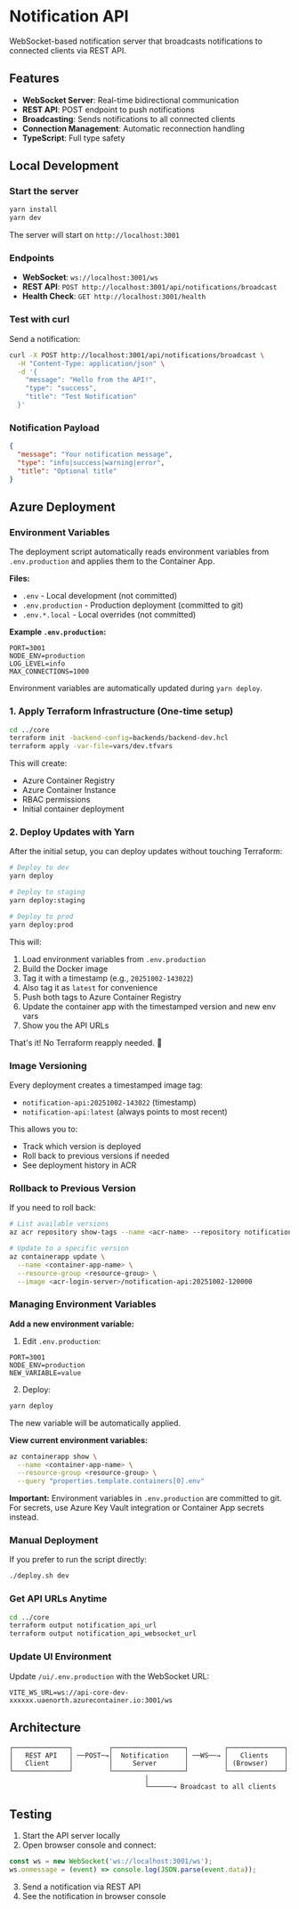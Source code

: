 # Notification API

WebSocket-based notification server that broadcasts notifications to connected clients via REST API.

## Features

- **WebSocket Server**: Real-time bidirectional communication
- **REST API**: POST endpoint to push notifications
- **Broadcasting**: Sends notifications to all connected clients
- **Connection Management**: Automatic reconnection handling
- **TypeScript**: Full type safety

## Local Development

### Start the server

```bash
yarn install
yarn dev
```

The server will start on `http://localhost:3001`

### Endpoints

- **WebSocket**: `ws://localhost:3001/ws`
- **REST API**: `POST http://localhost:3001/api/notifications/broadcast`
- **Health Check**: `GET http://localhost:3001/health`

### Test with curl

Send a notification:

```bash
curl -X POST http://localhost:3001/api/notifications/broadcast \
  -H "Content-Type: application/json" \
  -d '{
    "message": "Hello from the API!",
    "type": "success",
    "title": "Test Notification"
  }'
```

### Notification Payload

```json
{
  "message": "Your notification message",
  "type": "info|success|warning|error",
  "title": "Optional title"
}
```

## Azure Deployment

### Environment Variables

The deployment script automatically reads environment variables from `.env.production` and applies them to the Container App.

**Files:**
- `.env` - Local development (not committed)
- `.env.production` - Production deployment (committed to git)
- `.env.*.local` - Local overrides (not committed)

**Example `.env.production`:**
```env
PORT=3001
NODE_ENV=production
LOG_LEVEL=info
MAX_CONNECTIONS=1000
```

Environment variables are automatically updated during `yarn deploy`.

### 1. Apply Terraform Infrastructure (One-time setup)

```bash
cd ../core
terraform init -backend-config=backends/backend-dev.hcl
terraform apply -var-file=vars/dev.tfvars
```

This will create:
- Azure Container Registry
- Azure Container Instance
- RBAC permissions
- Initial container deployment

### 2. Deploy Updates with Yarn

After the initial setup, you can deploy updates without touching Terraform:

```bash
# Deploy to dev
yarn deploy

# Deploy to staging
yarn deploy:staging

# Deploy to prod
yarn deploy:prod
```

This will:
1. Load environment variables from `.env.production`
2. Build the Docker image
3. Tag it with a timestamp (e.g., `20251002-143022`)
4. Also tag it as `latest` for convenience
5. Push both tags to Azure Container Registry
6. Update the container app with the timestamped version and new env vars
7. Show you the API URLs

That's it! No Terraform reapply needed. 🎉

### Image Versioning

Every deployment creates a timestamped image tag:
- `notification-api:20251002-143022` (timestamp)
- `notification-api:latest` (always points to most recent)

This allows you to:
- Track which version is deployed
- Roll back to previous versions if needed
- See deployment history in ACR

### Rollback to Previous Version

If you need to roll back:

```bash
# List available versions
az acr repository show-tags --name <acr-name> --repository notification-api --orderby time_desc

# Update to a specific version
az containerapp update \
  --name <container-app-name> \
  --resource-group <resource-group> \
  --image <acr-login-server>/notification-api:20251002-120000
```

### Managing Environment Variables

**Add a new environment variable:**

1. Edit `.env.production`:
```env
PORT=3001
NODE_ENV=production
NEW_VARIABLE=value
```

2. Deploy:
```bash
yarn deploy
```

The new variable will be automatically applied.

**View current environment variables:**

```bash
az containerapp show \
  --name <container-app-name> \
  --resource-group <resource-group> \
  --query "properties.template.containers[0].env"
```

**Important:** Environment variables in `.env.production` are committed to git. For secrets, use Azure Key Vault integration or Container App secrets instead.

### Manual Deployment

If you prefer to run the script directly:

```bash
./deploy.sh dev
```

### Get API URLs Anytime

```bash
cd ../core
terraform output notification_api_url
terraform output notification_api_websocket_url
```

### Update UI Environment

Update `/ui/.env.production` with the WebSocket URL:

```env
VITE_WS_URL=ws://api-core-dev-xxxxxx.uaenorth.azurecontainer.io:3001/ws
```

## Architecture

```
┌──────────────┐         ┌──────────────────┐         ┌──────────────┐
│   REST API   │ ──POST─→│  Notification    │ ──WS──→ │   Clients    │
│   Client     │         │     Server       │         │ (Browser)    │
└──────────────┘         └──────────────────┘         └──────────────┘
                                  │
                                  └──────→ Broadcast to all clients
```

## Testing

1. Start the API server locally
2. Open browser console and connect:

```javascript
const ws = new WebSocket('ws://localhost:3001/ws');
ws.onmessage = (event) => console.log(JSON.parse(event.data));
```

3. Send a notification via REST API
4. See the notification in browser console
